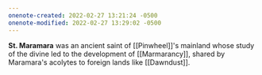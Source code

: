```yaml
---
onenote-created: 2022-02-27 13:21:24 -0500
onenote-modified: 2022-02-27 13:29:02 -0500
---
```


**St. Maramara** was an ancient saint of [[Pinwheel]]'s mainland whose study of the divine led to the development of [[Marmarancy]], shared by Maramara's acolytes to foreign lands like [[Dawndust]].
